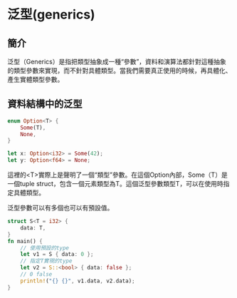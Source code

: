 # 泛型\(generics\)

## 簡介

泛型（Generics）是指把類型抽象成一種“參數”，資料和演算法都針對這種抽象的類型參數來實現，而不針對具體類型。當我們需要真正使用的時候，再具體化、產生實體類型參數。

## 資料結構中的泛型

```rust
enum Option<T> {
    Some(T),
    None,
}

let x: Option<i32> = Some(42);
let y: Option<f64> = None;
```

這裡的&lt;T&gt;實際上是聲明了一個“類型”參數。在這個Option內部，Some（T）是一個tuple struct，包含一個元素類型為T。這個泛型參數類型T，可以在使用時指定具體類型。

泛型參數可以有多個也可以有預設值。

```rust
struct S<T = i32> {
    data: T,
}
fn main() {
    // 使用預設的type
    let v1 = S { data: 0 };
    // 指定T實現的type
    let v2 = S::<bool> { data: false };
    // 0 false
    println!("{} {}", v1.data, v2.data);
}
```

